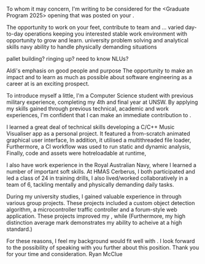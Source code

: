 <!-- SPDX-License-Identifier: zlib-acknowledgement -->
To whom it may concern,
I'm writing to be considered for the <Graduate Program 2025> opening that was posted on your <Careers Page>.

The opportunity to work on your feet, contribute to team and ...
varied day-to-day operations keeping you interested 
stable work environment with opportunity to grow and learn.
university problem solving and analytical skills
navy ability to handle physically demanding situations

pallet building?
ringing up? need to know NLUs?

Aldi's emphasis on good people and purpose
The opportunity to make an impact and to learn as much as 
possible about software engineering as a career at <Fujitsu> is an exciting prospect.

To introduce myself a little, 
I'm a Computer Science student with previous military experience, completing my 4th and final year at UNSW.
By applying my skills gained through previous technical, academic and work experiences,
I'm confident that I can make an immediate contribution to <Fujitsu>.

I learned a great deal of technical skills developing a C/C++ Music Visualiser app as a personal project.
It featured a from-scratch animated graphical user interface, <creating an engaging user experience>
In addition, it utilised a multithreaded file loader, <resulting in performant system operation> 
Furthermore, a CI workflow was used to run static and dynamic analysis, <improving code security and reliability>
Finally, code and assets were hotreloadable at runtime, <offering a flexible design process>

I also have work experience in the Royal Australian Navy, where I learned a number of important soft skills.
At HMAS Cerberus, I both participated and led a class of 24 in training drills, <requiring strong leadership and communication skills.>
I also lived/worked collaboratively in a team of 6, tackling mentally and physically demanding daily tasks. 
<This experience honed my ability to perform under pressure and excel in high-stakes environments.>

During my university studies, I gained valuable experience in <collaborative coding> through various group projects. 
These projects included a custom object detection algorithm, a microcontroller traffic controller and a forum-style web application.
These projects improved my <ability to code in a team>, while <exposing me to a wide range of technologies.>
(Furthermore, my high distinction average mark demonstrates my ability to acheive at a high standard.)

For these reasons, I feel my background would fit well with <Fujitsu>. 
I look forward to the possibility of speaking with you further about this position.
Thank you for your time and consideration.
Ryan McClue
